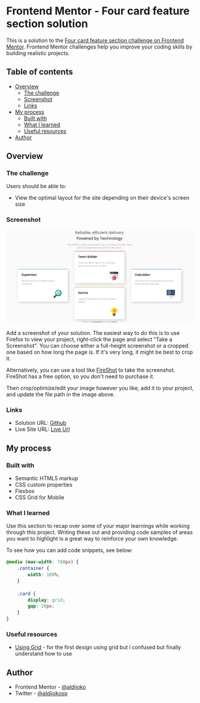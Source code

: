 # Frontend Mentor - Four card feature section solution

This is a solution to the [Four card feature section challenge on Frontend Mentor](https://www.frontendmentor.io/challenges/four-card-feature-section-weK1eFYK). Frontend Mentor challenges help you improve your coding skills by building realistic projects. 

## Table of contents

- [Overview](#overview)
  - [The challenge](#the-challenge)
  - [Screenshot](#screenshot)
  - [Links](#links)
- [My process](#my-process)
  - [Built with](#built-with)
  - [What I learned](#what-i-learned)
  - [Useful resources](#useful-resources)
- [Author](#author)


## Overview

### The challenge

Users should be able to:

- View the optimal layout for the site depending on their device's screen size

### Screenshot

![](./screenshot.jpg)

Add a screenshot of your solution. The easiest way to do this is to use Firefox to view your project, right-click the page and select "Take a Screenshot". You can choose either a full-height screenshot or a cropped one based on how long the page is. If it's very long, it might be best to crop it.

Alternatively, you can use a tool like [FireShot](https://getfireshot.com/) to take the screenshot. FireShot has a free option, so you don't need to purchase it. 

Then crop/optimize/edit your image however you like, add it to your project, and update the file path in the image above.


### Links

- Solution URL: [Github](https://github.com/aldijoko/four-card-feature)
- Live Site URL: [Live Url](https://aldijoko.github.io/four-card-feature/)

## My process

### Built with

- Semantic HTML5 markup
- CSS custom properties
- Flexbox
- CSS Grid for Mobile


### What I learned

Use this section to recap over some of your major learnings while working through this project. Writing these out and providing code samples of areas you want to highlight is a great way to reinforce your own knowledge.

To see how you can add code snippets, see below:

```css
@media (max-width: 780px) {
    .container {
        width: 100%;
    }

    .card {
        display: grid;
        gap: 20px;
    }
}
```

### Useful resources

- [Using Grid](https://www.w3schools.com/cssref/pr_grid.asp) - for the first design using grid but i confused but finally understand how to use


## Author

- Frontend Mentor - [@aldijoko](https://www.frontendmentor.io/profile/aldijoko)
- Twitter - [@aldijokosp](https://www.twitter.com/aldijokosp)

